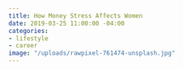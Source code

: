 ```yaml
---
title: How Money Stress Affects Women
date: 2019-03-25 11:00:00 -04:00
categories:
- lifestyle
- career
image: "/uploads/rawpixel-761474-unsplash.jpg"
---
```


